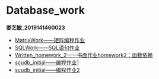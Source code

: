 # Database_work
**娄艺敏_2019141460023**<br>
-   [MatrixWork——矩阵编程作业](https://github.com/lou-yimin/Database_work/tree/MatrixWork)<br>
-   [SQLWork——SQL语句作业](https://github.com/lou-yimin/Database_work/tree/SQLwork)<br>
-   [Written_homework_2——书面作业homework2：函数依赖](https://github.com/lou-yimin/Database_work/tree/written_homework_2)<br>
-   [scudb_initial——编程作业1](https://github.com/lou-yimin/Database_work/tree/scudb_initial)
-   [scudb_initial——编程作业2](https://github.com/lou-yimin/Database_work/tree/scudb_initial_2_B+)
